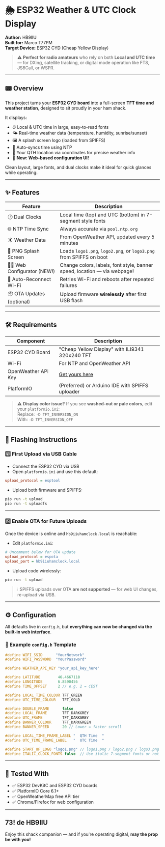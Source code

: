 # 🌦️ ESP32 Weather & UTC Clock Display

**Author:** HB9IIU  
**Built for:** Marco T77PM  
**Target Device:** ESP32 CYD (Cheap Yellow Display)

> ⚠️ **Perfect for radio amateurs** who rely on both **Local and UTC time** — for DXing, satellite tracking, or digital mode operation like FT8, JS8Call, or WSPR.

---

## 📟 Overview

This project turns your **ESP32 CYD board** into a full-screen **TFT time and weather station**, designed to sit proudly in your ham shack.

It displays:

- ⏰ Local & UTC time in large, easy-to-read fonts
- 🌤️ Real-time weather data (temperature, humidity, sunrise/sunset)
- 🖼️ A splash screen logo (loaded from SPIFFS)
- 🔄 Auto-syncs time using NTP
- 🧭 Your QTH location via coordinates for precise weather info
- 🧠 **New: Web-based configuration UI!**

Clean layout, large fonts, and dual clocks make it ideal for quick glances while operating.

---

## ✨ Features

| Feature                   | Description                                                                 |
|---------------------------|-----------------------------------------------------------------------------|
| 🕒 Dual Clocks             | Local time (top) and UTC (bottom) in 7-segment style fonts                  |
| 🌐 NTP Time Sync           | Always accurate via `pool.ntp.org`                                          |
| ☀️ Weather Data            | From OpenWeather API, updated every 5 minutes                              |
| 📄 PNG Splash Screen       | Loads `logo1.png`, `logo2.png`, or `logo3.png` from SPIFFS on boot          |
| 🧑‍💻 Web Configurator (NEW!) | Change colors, labels, font style, banner speed, location — via webpage!     |
| 🔁 Auto-Reconnect Wi-Fi    | Retries Wi-Fi and reboots after repeated failures                           |
| 📦 OTA Updates (optional)  | Upload firmware **wirelessly** after first USB flash                        |

---

## 🛠️ Requirements

| Component             | Description                                      |
|----------------------|--------------------------------------------------|
| ESP32 CYD Board      | "Cheap Yellow Display" with ILI9341 320x240 TFT  |
| Wi-Fi                | For NTP and OpenWeather API                      |
| OpenWeather API Key  | [Get yours here](https://openweathermap.org/api) |
| PlatformIO           | (Preferred) or Arduino IDE with SPIFFS uploader  |

> ⚠️ **Display color issue?** If you see **washed-out or pale colors**, edit your `platformio.ini`:  
> Replace: `-D TFT_INVERSION_ON`  
> With: `-D TFT_INVERSION_OFF`

---

## 🚀 Flashing Instructions

### 1️⃣ First Upload via USB Cable

- Connect the ESP32 CYD via USB
- Open `platformio.ini` and use this default:

```ini
upload_protocol = esptool
```

- Upload both firmware and SPIFFS:

```bash
pio run -t upload
pio run -t uploadfs
```

---

### 2️⃣ Enable OTA for Future Uploads

Once the device is online and `hb9iiuhamclock.local` is reachable:

- Edit `platformio.ini`:

```ini
# Uncomment below for OTA update
upload_protocol = espota
upload_port = hb9iiuhamclock.local
```

- Upload code wirelessly:

```bash
pio run -t upload
```

> ℹ️ SPIFFS uploads over OTA **are not supported** — for web UI changes, re-upload via USB.

---

## ⚙️ Configuration

All defaults live in `config.h`, but **everything can now be changed via the built-in web interface**.

### 🧾 Example `config.h` Template

```cpp
#define WIFI_SSID      "YourNetwork"
#define WIFI_PASSWORD  "YourPassword"

#define WEATHER_API_KEY "your_api_key_here"

#define LATITUDE        46.4667118
#define LONGITUDE       6.8590456
#define TIME_OFFSET     2 // e.g. 2 = CEST

#define LOCAL_TIME_COLOUR TFT_GREEN
#define UTC_TIME_COLOUR   TFT_GOLD

#define DOUBLE_FRAME      false
#define LOCAL_FRAME       TFT_DARKGREY
#define UTC_FRAME         TFT_DARKGREY
#define BANNER_COLOUR     TFT_DARKGREEN
#define BANNER_SPEED      20 // Lower = faster scroll

#define LOCAL_TIME_FRAME_LABEL "  QTH Time  "
#define UTC_TIME_FRAME_LABEL   "  UTC Time  "

#define START_UP_LOGO "logo1.png" // logo1.png / logo2.png / logo3.png
#define ITALIC_CLOCK_FONTS false  // Use italic 7-segment fonts or not
```

---

## 🧪 Tested With

- ✅ ESP32 DevKitC and ESP32 CYD boards
- ✅ PlatformIO Core 6.1+
- ✅ OpenWeatherMap free API tier
- ✅ Chrome/Firefox for web configuration

---

## 73! de HB9IIU

Enjoy this shack companion — and if you're operating digital, **may the prop be with you!**
